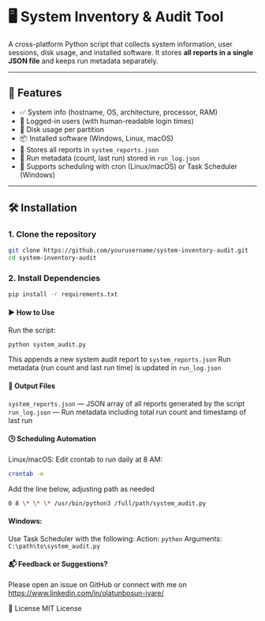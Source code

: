 # 🖥️ System Inventory & Audit Tool

A cross-platform Python script that collects system information, user sessions, disk usage, and installed software. It stores **all reports in a single JSON file** and keeps run metadata separately.

---

## 🚀 Features

- ✅ System info (hostname, OS, architecture, processor, RAM)
- 👥 Logged-in users (with human-readable login times)
- 💽 Disk usage per partition
- 📦 Installed software (Windows, Linux, macOS)
- 📄 Stores all reports in `system_reports.json`
- 📝 Run metadata (count, last run) stored in `run_log.json`
- 🔁 Supports scheduling with cron (Linux/macOS) or Task Scheduler (Windows)

---

## 🛠 Installation

### 1. Clone the repository

```bash
git clone https://github.com/yourusername/system-inventory-audit.git
cd system-inventory-audit
```

### 2. Install Dependencies

```bash
pip install -r requirements.txt
```

#### ▶️ How to Use

Run the script:

```bash
python system_audit.py
```

This appends a new system audit report to `system_reports.json`
Run metadata (run count and last run time) is updated in `run_log.json`

#### 📁 Output Files

`system_reports.json` — JSON array of all reports generated by the script
`run_log.json` — Run metadata including total run count and timestamp of last run

#### 🕒 Scheduling Automation

Linux/macOS:
Edit crontab to run daily at 8 AM:

```bash
crontab -e
```

Add the line below, adjusting path as needed

```bash
0 8 \* \* \* /usr/bin/python3 /full/path/system_audit.py
```

#### Windows:

Use Task Scheduler with the following:
Action: `python`
Arguments: `C:\path\to\system_audit.py`

#### 📬 Feedback or Suggestions?

Please open an issue on GitHub or connect with me on https://www.linkedin.com/in/olatunbosun-iyare/

📄 License
MIT License
